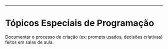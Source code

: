 *** 
# Tópicos Especiais de Programação

Documentar o processo de criação (ex: prompts usados, decisões criativas) feitos em salas de aula.
